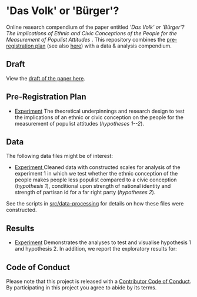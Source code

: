 # 'Das Volk' or 'Bürger'? 
Online research compendium of the paper entitled _'Das Volk' or 'Bürger'? The Implications of Ethnic and Civic Conceptions of the People for the Measurement of Populist Attitudes_ . This repository combines the [pre-registration plan](https://github.com/MarikenvdVelden/wording-experiment-populist-attitudes/blob/master/docs/pap/pap.pdf) (see also [here](https://osf.io/d6q5b/)) with a data &amp; analysis compendium.

## Draft
View the [draft of the paper here](report/draft.pdf).

## Pre-Registration Plan
* [Experiment](docs/pap/pap.pdf) The theoretical underpinnings and research design to test the implications of an ethnic or civic conception on the people for the measurement of populist attitudes (_hypotheses 1--2_).

## Data
The following data files might be of interest:

* [Experiment ](data/intermediate/cleaned_experiment.RData) Cleaned data with constructed scales for analysis of the experiment 1 in which we test whether the ethnic conception of the people makes people less populist compared to a civic conception (_hypothesis 1_), conditional upon strength of national identity and strength of partisan id for a far right party (_hypotheses 2_).

See the scripts in [src/data-processing](src/data-processing/prep_data.md) for details on how these files were constructed.

## Results
* [Experiment](src/analysis/analyses.md) Demonstrates the analyses to test and visualise hypothesis 1 and hypothesis 2. In addition, we report the exploratory results for:

## Code of Conduct
Please note that this project is released with a [Contributor Code of Conduct](CONDUCT.md). By participating in this project you agree to abide by its terms.